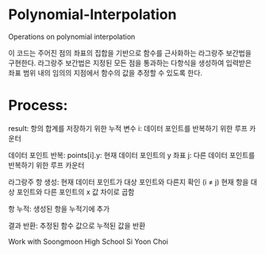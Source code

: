 # Polynomial-Interpolation
 Operations on polynomial interpolation

이 코드는 주어진 점의 좌표의 집합을 기반으로 함수를 근사화하는 라그랑주 보간법을 구현한다. 
라그랑주 보간법은 지정된 모든 점을 통과하는 다항식을 생성하여 입력받은 좌표 범위 내의 임의의 지점에서 함수의 값을 추정할 수 있도록 한다.

# Process:

result: 항의 합계를 저장하기 위한 누적 변수
i: 데이터 포인트를 반복하기 위한 루프 카운터

데이터 포인트 반복:
points[i].y: 현재 데이터 포인트의 y 좌표
j: 다른 데이터 포인트를 반복하기 위한 루프 카운터

라그랑주 항 생성:
현재 데이터 포인트가 대상 포인트와 다른지 확인 (i ≠ j)
현재 항을 대상 포인트와 다른 포인트의 x 값 차이로 곱함

항 누적:
생성된 항을 누적기에 추가

결과 반환:
추정된 함수 값으로 누적된 값을 반환

Work with Soongmoon High School Si Yoon Choi 
